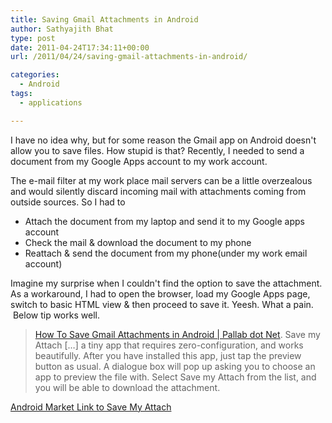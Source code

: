 ```yaml
---
title: Saving Gmail Attachments in Android
author: Sathyajith Bhat
type: post
date: 2011-04-24T17:34:11+00:00
url: /2011/04/24/saving-gmail-attachments-in-android/

categories:
  - Android
tags:
  - applications

---
```

I have no idea why, but for some reason the Gmail app on Android doesn't allow you to save files. How stupid is that? Recently, I needed to send a document from my Google Apps account to my work account.



The e-mail filter at my work place mail servers can be a little overzealous and would silently discard incoming mail with attachments coming from outside sources. So I had to

  * Attach the document from my laptop and send it to my Google apps account
  * Check the mail & download the document to my phone
  * Reattach & send the document from my phone(under my work email account)

Imagine my surprise when I couldn't find the option to save the attachment. As a workaround, I had to open the browser, load my Google Apps page, switch to basic HTML view & then proceed to save it. Yeesh. What a pain.  Below tip works well.

> [How To Save Gmail Attachments in Android | Pallab dot Net][1]. Save my Attach [&#8230;] a tiny app that requires zero-configuration, and works beautifully. After you have installed this app, just tap the preview button as usual. A dialogue box will pop up asking you to choose an app to preview the file with. Select Save my Attach from the list, and you will be able to download the attachment.

<a title="Save my attach" href="https://u.sbhat.me/gvPypL" target="_blank">Android Market Link to Save My Attach</a>

 [1]: https://www.pallab.net/2011/04/03/save-gmail-attachment-android/
